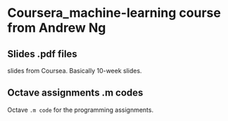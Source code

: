 # Coursera_machine-learning course from Andrew Ng

## Slides .pdf files

slides from Coursea.
Basically 10-week slides.

## Octave assignments .m codes

Octave `.m code` for the programming assignments.
